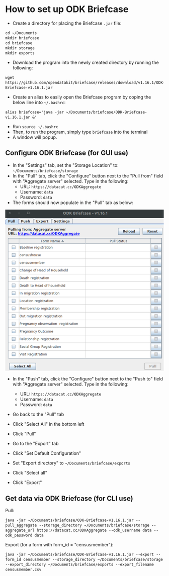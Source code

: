 # How to set up ODK Briefcase

- Create a directory for placing the Briefcase `.jar` file:
```
cd ~/Documents
mkdir briefcase
cd briefcase
mkdir storage
mkdir exports
```

- Download the program into the newly created directory by running the following:
```
wget https://github.com/opendatakit/briefcase/releases/download/v1.16.1/ODK-Briefcase-v1.16.1.jar
```

- Create an alias to easily open the Briefcase program by coping the below line into `~/.bashrc`:
```
alias briefcase='java -jar ~/Documents/briefcase/ODK-Briefcase-v1.16.1.jar &'
```
- Run `source ~/.bashrc`
- Then, to run the program, simply type `briefcase` into the terminal
- A window will popup.

## Configure ODK Briefcase (for GUI use)

- In the "Settings" tab, set the "Storage Location" to: `~/Documents/briefcase/storage`
- In the "Pull" tab, click the "Configure" button next to the "Pull from" field with "Aggregate server" selected. Type in the following:
  - URL: `https://datacat.cc/ODKAggregate`
  - Username: `data`
  - Password: `data`
- The forms should now populate in the "Pull" tab as below:

![](img/briefcase.png)

- In the "Push" tab, click the "Configure" button next to the "Push to" field with "Aggregate server" selected. Type in the following:
  - URL: `https://datacat.cc/ODKAggregate`
  - Username: `data`
  - Password: `data`

- Go back to the "Pull" tab
- Click "Select All" in the bottom left
- Click "Pull"

- Go to the "Export" tab
- Click "Set Default Configuration"
- Set "Export directory" to `~/Documents/briefcase/exports`
- Click "Select all"
- Click "Export"

## Get data via ODK Briefcase (for CLI use)

Pull:
```
java -jar ~/Documents/briefcase/ODK-Briefcase-v1.16.1.jar --pull_aggregate --storage_directory ~/Documents/briefcase/storage --aggregate_url https://datacat.cc/ODKAggregate --odk_username data --odk_password data
```

Export (for a form with form_id = "censusmember"):
```
java -jar ~/Documents/briefcase/ODK-Briefcase-v1.16.1.jar --export --form_id censusmember --storage_directory ~/Documents/briefcase/storage --export_directory ~/Documents/briefcase/exports --export_filename censusmember.csv
```
